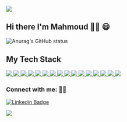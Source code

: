 
![](https://komarev.com/ghpvc/?username=Mahmoud-8&color=blue)


## Hi there I'm Mahmoud 👋🏻 😃 
 ![Anurag's GitHub status](https://github-readme-stats.vercel.app/api?username=Mahmoud-8&show_icons=true&theme=radical)

## My Tech Stack
<a href="">
  <img src="https://img.shields.io/badge/Go-00ADD8?style=for-the-badge&logo=go&logoColor=white" />
</a>

<a href="https://reactjs.org/">
  <img src="https://img.shields.io/badge/React-20232A?style=for-the-badge&logo=react&logoColor=61DAFB" />
</a>

<a href="https://nextjs.org/">
  <img src="https://img.shields.io/badge/Next-black?style=for-the-badge&logo=next.js&logoColor=white" />
</a>

<a href="https://www.typescriptlang.org/">
  <img src="https://img.shields.io/badge/TypeScript-007ACC?style=for-the-badge&logo=typescript&logoColor=white" />
</a>

<a href="https://de.wikipedia.org/wiki/JavaScript">
  <img src="https://img.shields.io/badge/JavaScript-323330?style=for-the-badge&logo=javascript&logoColor=F7DF1E" />
</a>

<a href="">
  <img src="https://img.shields.io/badge/Redux-593D88?style=for-the-badge&logo=redux&logoColor=white" />
</a>


<a href="">
  <img src="https://img.shields.io/badge/Bootstrap-563D7C?style=for-the-badge&logo=bootstrap&logoColor=white" />
</a>


<a href="">
  <img src="	https://img.shields.io/badge/MongoDB-4EA94B?style=for-the-badge&logo=mongodb&logoColor=white" />
</a>

<a href="">
  <img src="https://img.shields.io/badge/Google_Cloud-4285F4?style=for-the-badge&logo=google-cloud&logoColor=white" />
</a>

<a href="">
  <img src="https://img.shields.io/badge/Amazon_AWS-232F3E?style=for-the-badge&logo=amazon-aws&logoColor=white" />
</a>

<a href="">
  <img src="https://img.shields.io/badge/HTML-239120?style=for-the-badge&logo=html5&logoColor=white" />
</a>

<a href="">
  <img src="https://img.shields.io/badge/Express.js-404D59?style=for-the-badge" />
</a>


<a href="https://tailwindcss.com/">
  <img src="https://img.shields.io/badge/tailwindcss-%2338B2AC.svg?style=for-the-badge&logo=tailwind-css&logoColor=white" />
</a>

<a href="https://sass-lang.com/">
  <img src="https://img.shields.io/badge/Sass-CC6699?style=for-the-badge&logo=sass&logoColor=white" />
</a>

<a href="https://www.npmjs.com/">
  <img src="https://img.shields.io/badge/npm-CB3837?style=for-the-badge&logo=npm&logoColor=white" />
</a>

<a href="https://jestjs.io/">
  <img src="https://img.shields.io/badge/Jest-C21325?style=for-the-badge&logo=jest&logoColor=white" />
</a>


<h3 align="left">  Connect with me: 👨‍💻 </h3>

[![Linkedin Badge](https://img.shields.io/badge/-Mahmoud%20Mohamed-blue?style=flat&logo=Linkedin&logoColor=white)](https://www.linkedin.com/in/mahm0ud-/)

<a href="https://mail.google.com/mail/u/0/?fs=1&to=Me292949@gmail.com&su=Ihr+Anliegen&body=Ihre+Nachricht+an+mich&tf=cm">
  <img src="https://img.shields.io/badge/Gmail-D14836?style=for-the-badge&logo=gmail&logoColor=white" />
</a>

<!--
**Mahmoud-8/Mahmoud-8** is a ✨ _special_ ✨ repository because its `README.md` (this file) appears on your GitHub profile.

Here are some ideas to get you started:

- 🔭 I’m currently working on ...
- 🌱 I’m currently learning ...
- 👯 I’m looking to collaborate on ...
- 🤔 I’m looking for help with ...
- 💬 Ask me about ...
- 📫 How to reach me: ...
- 😄 Pronouns: ...
- ⚡ Fun fact: ...
-->
